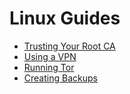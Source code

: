 # Linux Guides

- [Trusting Your Root CA](./ca.md)
- [Using a VPN](./vpn.md)
- [Running Tor](./tor.md)
- [Creating Backups](./backups.md)
